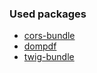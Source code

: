 

### Used packages
- [cors-bundle](https://packagist.org/packages/nelmio/cors-bundle)
- [dompdf](https://packagist.org/packages/dompdf/dompdf)
- [twig-bundle](https://packagist.org/packages/symfony/twig-bundle)